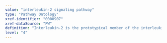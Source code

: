 ```yaml
---
value: "interleukin-2 signaling pathway"
type: "Pathway Ontology"
xref-identifier: "0000907"
xref-dataSource: "PW"
definition: "Interleukin-2 is the prototypical member of the interleukin-2 family of cytokines. The signaling pathway initiated by Il-2 and the other family members activates the Jak-Stat intracellular cascade to regulate T cell, innate and adaptive immune responses."
level: "4"
---
```

